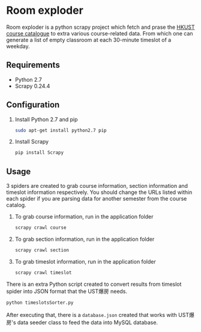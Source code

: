 Room exploder
=============

Room exploder is a python scrapy project which fetch and prase the [HKUST course catalogue](w5.ab.ust.hk/wcq/cgi-bin/) to extra various course-related data. From which one can generate a list of empty classroom at each 30-minute timeslot of a weekday.

Requirements
------------

- Python 2.7
- Scrapy 0.24.4

Configuration
-------------

1. Install Python 2.7 and pip

   ```bash
   sudo apt-get install python2.7 pip
   ```

2. Install Scrapy

   ```bash
   pip install Scrapy
   ```

Usage
-----

3 spiders are created to grab course information, section information and timeslot information respectively. You should change the URLs listed within each spider if you are parsing data for another semester from the course catalog.

1. To grab course information, run in the application folder

   ```bash
   scrapy crawl course
   ```

2. To grab section information, run in the application folder

   ```bash
   scrapy crawl section
   ```

3. To grab timeslot information, run in the application folder

   ```bash
   scrapy crawl timeslot
   ```

There is an extra Python script created to convert results from timeslot spider into JSON format that the UST爆房 needs.

```bash
python timeslotsSorter.py
```

After executing that, there is a `database.json` created that works with UST爆房's data seeder class to feed the data into MySQL database.
